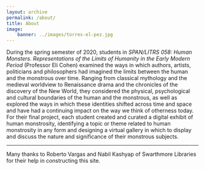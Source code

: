```yaml
---
layout: archive
permalink: /about/
title: About
image:
    banner: ../images/torres-el-pez.jpg
---
```



During the spring semester of 2020, students in *SPAN/LITRS 058: Human Monsters. Representations of the Limits of Humanity in the Early Modern Period* (Professor Eli Cohen) examined the ways in which authors, artists, politicians and philosophers had imagined the limits between the human and the monstrous over time. Ranging from classical mythology and the medieval worldview to Renaissance drama and the chronicles of the discovery of the New World, they considered the physical, psychological and cultural boundaries of the human and the monstrous, as well as explored the ways in which these identities shifted across time and space and have had a continuing impact on the way we think of otherness today. For their final project, each student created and curated a digital exhibit of human monstrosity, identifying a topic or theme related to human monstrosity in any form and designing a virtual gallery in which to display and discuss the nature and significance of their monstrous subjects.

<hr/>

Many thanks to Roberto Vargas and Nabil Kashyap of Swarthmore Libraries for their help in constructing this site.
